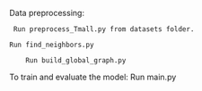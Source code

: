 Data preprocessing:

     Run preprocess_Tmall.py from datasets folder.
     
	Run find_neighbors.py
 
	    Run build_global_graph.py

To train and evaluate the model:
     Run main.py
